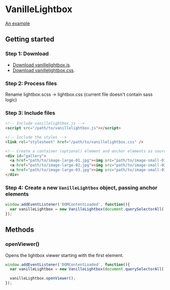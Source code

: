 VanilleLightbox
===

[An example][example]

Getting started
---

### Step 1: Download
- [Download vanillelightbox.js][download-js].
- [Download vanillelightbox.css][download-css].

### Step 2: Process files
Rename lightbox.scss -> lightbox.css (current file doesn't contain sass logic)

### Step 3: Include files

```html
<!-- Include vanillelightbox.js -->
<script src="/path/to/vanillelightbox.js"></script>

<!-- Include the styles -->
<link rel="stylesheet" href="/path/to/vanillelightbox.css" />

<!-- Create a container (optional) element and anchor elements as sources. -->
<div id="gallery">
  <a href="path/to/image-large-01.jpg"><img src="path/to/image-small-01.jpg" /></a>
  <a href="path/to/image-large-02.jpg"><img src="path/to/image-small-02.jpg" /></a>
  <a href="path/to/image-large-03.jpg"><img src="path/to/image-small-03.jpg" /></a>
</div>
```

### Step 4: Create a new `VanilleLightbox` object, passing anchor elements

```javascript
window.addEventListener('DOMContentLoaded', function(){
  var vanilleLightbox = new VanilleLightbox(document.querySelectorAll('#gallery a'));
});
```

Methods
---

### openViewer() ###
Opens the lightbox viewer starting with the first element.

```javascript
window.addEventListener('DOMContentLoaded', function(){
  var vanilleLightbox = new VanilleLightbox(document.querySelectorAll('#gallery a'));

  vanilleLightbox.openViewer();
});
```

[download-js]: https://github.com/nielsriekert/vanillelightbox/tree/master/src/vanillelightbox.js
[download-css]: https://github.com/nielsriekert/vanillelightbox/tree/master/src/vanillelightbox.scss
[example]: http://judolosser.nl/fotoalbum/avondvierdaagse/
